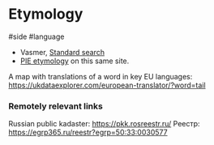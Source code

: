 # Etymology

#side #language

* Vasmer, [Standard search](https://starling.rinet.ru/cgi-bin/query.cgi?root=%2fusr%2flocal%2fshare%2fstarling%2fmorpho&morpho=1&basename=morpho\vasmer\vasmer) 
* [PIE etymology](https://starling.rinet.ru/cgi-bin/query.cgi?basename=\data\ie\piet&root=config&morpho=0) on this same site.

A map with translations of a word in key EU languages:
https://ukdataexplorer.com/european-translator/?word=tail

### Remotely relevant links

Russian public kadaster: https://pkk.rosreestr.ru/
Реестр: https://egrp365.ru/reestr?egrp=50:33:0030577